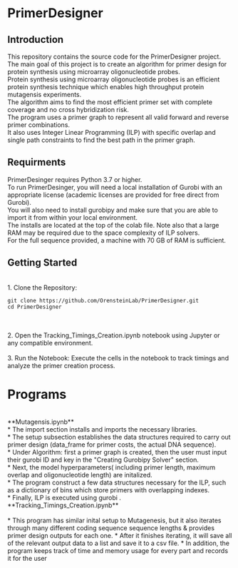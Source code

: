 
# PrimerDesigner

## Introduction
 
This repository contains the source code for the PrimerDesigner project. <br>
The main goal of this project is to create an algorithm for primer design for protein synthesis using microarray oligonucleotide probes. <br>
Protein synthesis using microarray oligonucleotide probes is an efficient protein synthesis technique which enables high throughput protein mutagensis experiments.<br>
The algorithm aims to find the most efficient primer set with complete coverage and no cross hybridization risk.<br>
The program uses a primer graph to represent all valid forward and reverse primer combinations.<br>
It also uses Integer Linear Programming (ILP) with specific  overlap and single path constraints to find the best path in the primer graph.<br>


## Requirments

PrimerDesinger requires Python 3.7 or higher.<br>
To run PrimerDesinger, you will need a local installation of Gurobi with an appropriate license (academic licenses are provided for free direct from Gurobi).<br>
You will also need to install gurobipy and make sure that you are able to import it from within your local environment.<br>
The installs are located at the top of the colab file. Note also that a large RAM may be required due to the space complexity of ILP solvers. <br>
For the full sequence provided, a machine with 70 GB of RAM is sufficient. <br>

## Getting Started
<br>
1. Clone the Repository:

   ```
   git clone https://github.com/OrensteinLab/PrimerDesigner.git
   cd PrimerDesigner
   ```
<br>
<br>
2. Open the Tracking_Timings_Creation.ipynb notebook using Jupyter or any compatible environment.
<br>
<br>
3. Run the Notebook:
   Execute the cells in the notebook to track timings and analyze the primer creation process.



# Programs
<br>
**Mutagensis.ipynb**
<br>
* The import section installs and imports the necessary libraries. <br>
* The setup subsection establishes the data structures required to carry out primer design (data_frame for primer costs, the actual DNA sequence).  <br>
* Under Algorithm: first a primer graph is created, then the user must input their gurobi ID and key in the "Creating Gurobipy Solver" section. <br>
* Next, the model hyperparameters( including primer length, maximum overlap and oligonucleotide length) are initalized.  <br>
* The program construct a few data structures necessary for the ILP, such as a dictionary of bins which store primers with overlapping indexes.<br>
* Finally, ILP is executed using gurobi . 
<br>
**Tracking_Timings_Creation.ipynb**
<br>
<br>
* This program has similar inital setup to Mutagenesis, but it also iterates through many different coding sequence sequence lengths & provides primer design outputs for each one.
* After it finishes iterating, it will save all of the relevant output data to a list and save it to a csv file.
* In addition, the program keeps track of time and memory usage for every part and records it for the user



